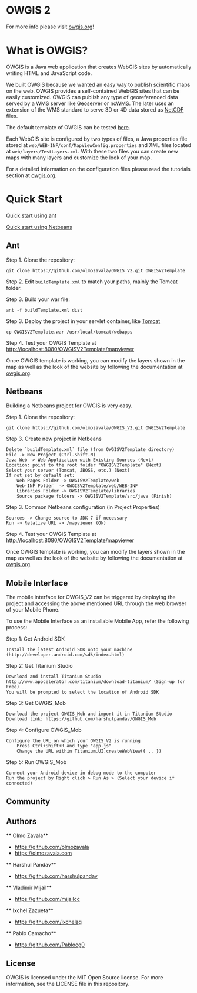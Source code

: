 OWGIS 2
=====

For more info please visit [owgis.org](http://owgis.org)!

# What is OWGIS?
OWGIS is a Java web application that creates 
WebGIS sites by automatically writing HTML and JavaScript code. 

We built OWGIS because we wanted an easy way to 
publish scientific maps on the web. OWGIS provides a
self-contained WebGIS sites that can be easily customized.
OWGIS can publish any type of georeferenced data served
by a WMS server like [Geoserver](http://geoserver.org)
or [ncWMS](http://www.resc.rdg.ac.uk/trac/ncWMS/). 
The later uses an extension of the WMS standard to 
serve 3D or 4D data stored as [NetCDF](http://www.unidata.ucar.edu/software/netcdf/) files.

The default template of OWGIS can be tested 
<a href="http://server.owgis.org/OWGISV2Template/mapviewer"> here</a>.

Each WebGIS site is configured by two types of files, a 
Java properties file stored at `web/WEB-INF/conf/MapViewConfig.properties`
and XML files located at `web/layers/TestLayers.xml`.
With these two files you can create new maps with many layers
and customize the look of your map. 

For a detailed information on the configuration files please
read the tutorials section at [owgis.org](http://owgis.org).

# Quick Start 

[Quick start using ant](#ant)

[Quick start using Netbeans](#netbeans)

## Ant
Step 1. Clone the repository:
 
    git clone https://github.com/olmozavala/OWGIS_V2.git OWGISV2Template

Step 2. Edit `buildTemplate.xml` to match your paths, mainly the Tomcat folder.

Step 3. Build your war file:
    
    ant -f buildTemplate.xml dist

Step 3. Deploy the project in your servlet container, like [Tomcat](http://tomcat.apache.org/)

    cp OWGISV2Template.war /usr/local/tomcat/webapps

Step 4. Test your OWGIS Template at <http://localhost:8080/OWGISV2Template/mapviewer>

Once OWGIS template is working, you can modify the layers shown
in the map as well as the look of the website by following the
documentation at [owgis.org](http://owgis.org).

## Netbeans
Building a Netbeans project for OWGIS is very easy. 

Step 1. Clone the repository:

    git clone https://github.com/olmozavala/OWGIS_V2.git OWGISV2Template

Step 3. Create new project in Netbeans

    Delete `buildTemplate.xml` file (from OWGISV2Template directory)
    File -> New Project (Ctrl-Shift-N)
    Java Web -> Web Application with Existing Sources (Next)
    Location: point to the root folder "OWGISV2Template" (Next)
    Select your server (Tomcat, JBOSS, etc.) (Next)
    If not set by default set:
        Web Pages Folder -> OWGISV2Template/web
        Web-INF Folder  -> OWGISV2Template/web/WEB-INF
        Libraries Folder -> OWGISV2Template/libraries 
        Source package folders -> OWGISV2Template/src/java (Finish)

Step 3. Common Netbeans configuration (in Project Properties)

    Sources -> Change source to JDK 7 if necessary
    Run -> Relative URL -> /mapviewer (Ok)

Step 4. Test your OWGIS Template at <http://localhost:8080/OWGISV2Template/mapviewer>

Once OWGIS template is working, you can modify the layers shown
in the map as well as the look of the website by following the
documentation at [owgis.org](http://owgis.org).

## Mobile Interface
The mobile interface for OWGIS_V2 can be triggered by deploying the project and accessing 
the above mentioned URL through the web browser of your Mobile Phone.

To use the Mobile Interface as an installable Mobile App, refer the following process:

Step 1: Get Android SDK

    Install the latest Android SDK onto your machine (http://developer.android.com/sdk/index.html)

Step 2: Get Titanium Studio

    Download and install Titanium Studio http://www.appcelerator.com/titanium/download-titanium/ (Sign-up for Free)
    You will be prompted to select the location of Android SDK
    
    
Step 3: Get OWGIS_Mob

    Download the project OWGIS_Mob and import it in Titanium Studio
    Download link: https://github.com/harshulpandav/OWGIS_Mob

Step 4: Configure OWGIS_Mob

    Configure the URL on which your OWGIS_V2 is running
        Press Ctrl+Shift+R and type "app.js"
        Change the URL within Titanium.UI.createWebView({ .. }) 

Step 5: Run OWGIS_Mob

    Connect your Android device in debug mode to the computer
    Run the project by Right click > Run As > (Select your device if connected)    
    
    
## Community 
## Authors

** Olmo Zavala**
+ <https://github.com/olmozavala>
+ <https://olmozavala.com>

** Harshul Pandav**
+ <https://github.com/harshulpandav>

** Vladimir Mijail**
+ <https://github.com/mijailcc>

** Ixchel Zazueta**
+ <https://github.com/ixchelzg>

** Pablo Camacho**
+ <https://github.com/Pablocg0>

## License
OWGIS is licensed under the MIT Open Source license. 
For more information, see the LICENSE file in this repository.
